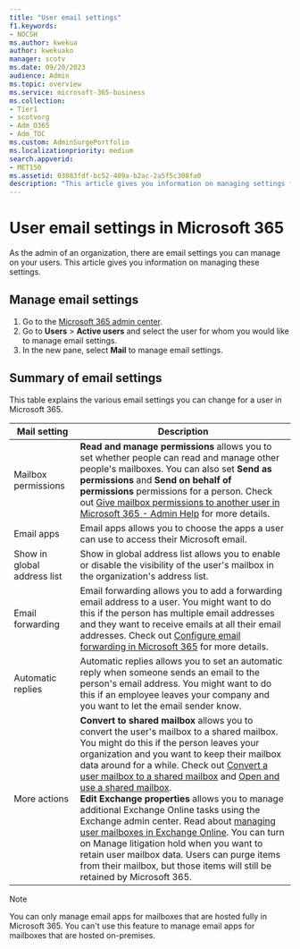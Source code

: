 ```yaml
---
title: "User email settings"
f1.keywords:
- NOCSH
ms.author: kwekua
author: kwekuako
manager: scotv
ms.date: 09/20/2023
audience: Admin
ms.topic: overview
ms.service: microsoft-365-business
ms.collection: 
- Tier1
- scotvorg
- Adm_O365
- Adm_TOC
ms.custom: AdminSurgePortfolio
ms.localizationpriority: medium
search.appverid:
- MET150
ms.assetid: 03083fdf-bc52-409a-b2ac-2a5f5c308fa0
description: "This article gives you information on managing settings for your users."
---
```


# User email settings in Microsoft 365

As the admin of an organization, there are email settings you can manage on your users. This article gives you information on managing these settings.

## Manage email settings

1. Go to the <a href="https://go.microsoft.com/fwlink/p/?linkid=2024339" target="_blank">Microsoft 365 admin center</a>.
2. Go to **Users** > **Active users** and select the user for whom you would like to manage email settings.
3. In the new pane, select **Mail** to manage email settings.

## Summary of email settings

This table explains the various email settings you can change for a user in Microsoft 365.

|Mail setting|Description  |
|---------|---------|
|Mailbox permissions| **Read and manage permissions** allows you to set whether people can read and manage other people's mailboxes. You can also set **Send as permissions** and **Send on behalf of permissions** permissions for a person. Check out [Give mailbox permissions to another user in Microsoft 365 - Admin Help](../add-users/give-mailbox-permissions-to-another-user.md) for more details. |
|Email apps| Email apps allows you to choose the apps a user can use to access their Microsoft email. |
|Show in global address list| Show in global address list allows you to enable or disable the visibility of the user's mailbox in the organization's address list. |
|Email forwarding|Email forwarding allows you to add a forwarding email address to a user. You might want to do this if the person has multiple email addresses and they want to receive emails at all their email addresses. Check out [Configure email forwarding in Microsoft 365](configure-email-forwarding.md) for more details.|
|Automatic replies|Automatic replies allows you to set an automatic reply when someone sends an email to the person's email address. You might want to do this if an employee leaves your company and you want to let the email sender know.|
|More actions| **Convert to shared mailbox** allows you to convert the user's mailbox to a shared mailbox. You might do this if the person leaves your organization and you want to keep their mailbox data around for a while. Check out [Convert a user mailbox to a shared mailbox](convert-user-mailbox-to-shared-mailbox.md) and [Open and use a shared mailbox](https://support.microsoft.com/office/d94a8e9e-21f1-4240-808b-de9c9c088afd).</br>**Edit Exchange properties** allows you to manage additional Exchange Online tasks using the Exchange admin center. Read about [managing user mailboxes in Exchange Online](/exchange/recipients-in-exchange-online/manage-user-mailboxes/manage-user-mailboxes). You can turn on Manage litigation hold when you want to retain user mailbox data. Users can purge items from their mailbox, but those items will still be retained by Microsoft 365.|

> [!NOTE]
> You can only manage email apps for mailboxes that are hosted fully in Microsoft 365. You can't use this feature to manage email apps for mailboxes that are hosted on-premises.
